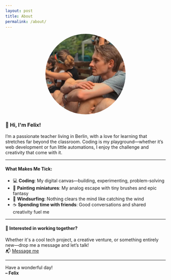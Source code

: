 ```yaml
---
layout: post
title: About
permalink: /about/
---
```



<img class="profile-pic" align="center" width="50%" alt="Felix" src="/uploads/imgs/me.webp" />

### 👋 Hi, I'm Felix!

I’m a passionate teacher living in Berlin, with a love for learning that stretches far beyond the classroom. Coding is my playground—whether it’s web development or fun little automations, I enjoy the challenge and creativity that come with it.

---

#### What Makes Me Tick:
- 💻 **Coding**: My digital canvas—building, experimenting, problem-solving
- 🎨 **Painting miniatures**: My analog escape with tiny brushes and epic fantasy
- 🌊 **Windsurfing**: Nothing clears the mind like catching the wind
- ☕ **Spending time with friends**: Good conversations and shared creativity fuel me

---

#### 🤝 Interested in working together?

Whether it's a cool tech project, a creative venture, or something entirely new—drop me a message and let’s talk!  
📬 [Message me](mailto:theredrabbit@mail.de?subject=Message%20from%20homepage%20visitor&body=Hey%20Felix!%20My%20name%20is...)

---

Have a wonderful day!  
**– Felix**

<style>
.profile-pic {
  object-fit: cover;
  border-radius: 50%;
  display: block;
  margin: 0 auto; /* centers the image */
}
</style>